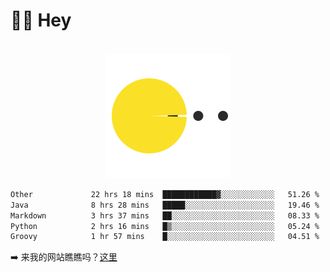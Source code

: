 
# 👋🏻 Hey
<div align="center">
	<br>
	<img src="https://raw.githubusercontent.com/Aniket965/Aniket965/master/pacman.svg?sanitize=true" width="200" height="200">
	<br>
</div>

<!--START_SECTION:waka-->

```txt
Other             22 hrs 18 mins  ████████████▓░░░░░░░░░░░░   51.26 %
Java              8 hrs 28 mins   █████░░░░░░░░░░░░░░░░░░░░   19.46 %
Markdown          3 hrs 37 mins   ██░░░░░░░░░░░░░░░░░░░░░░░   08.33 %
Python            2 hrs 16 mins   █▒░░░░░░░░░░░░░░░░░░░░░░░   05.24 %
Groovy            1 hr 57 mins    █░░░░░░░░░░░░░░░░░░░░░░░░   04.51 %
```

<!--END_SECTION:waka-->

 ➡️  来我的网站瞧瞧吗？[这里](https://www.shaolongfei.com)
